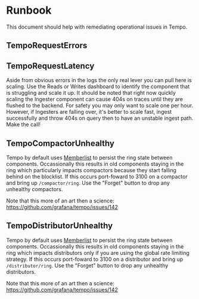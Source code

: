 # Runbook

This document should help with remediating operational issues in Tempo.

## TempoRequestErrors
## TempoRequestLatency

Aside from obvious errors in the logs the only real lever you can pull here is scaling.  Use the Reads or Writes dashboard 
to identify the component that is struggling and scale it up.  It should be noted that right now quickly scaling the 
Ingester component can cause 404s on traces until they are flushed to the backend.  For safety you may only want to 
scale one per hour.  However, if Ingesters are falling over, it's better to scale fast, ingest successfully and throw 404s 
on query then to have an unstable ingest path.  Make the call!

## TempoCompactorUnhealthy

Tempo by default uses [Memberlist](https://github.com/hashicorp/memberlist) to persist the ring state between components.
Occassionally this results in old components staying in the ring which particularly impacts compactors because they start
falling behind on the blocklist.  If this occurs port-foward to 3100 on a compactor and bring up `/compactor/ring`.  Use the
"Forget" button to drop any unhealthy compactors.

Note that this more of an art then a science: https://github.com/grafana/tempo/issues/142

## TempoDistributorUnhealthy

Tempo by default uses [Memberlist](https://github.com/hashicorp/memberlist) to persist the ring state between components.
Occassionally this results in old components staying in the ring which impacts distributors only if you are using the 
global rate limiting strategy.  If this occurs port-foward to 3100 on a distributor and bring up `/distributor/ring`.  Use the
"Forget" button to drop any unhealthy distributors.

Note that this more of an art then a science: https://github.com/grafana/tempo/issues/142